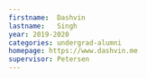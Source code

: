 ```yaml
---
firstname:  Dashvin
lastname:   Singh
year: 2019-2020
categories: undergrad-alumni
homepage: https://www.dashvin.me
supervisor: Petersen
---
```

